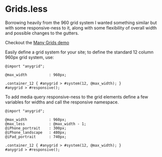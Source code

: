# Grids.less

Borrowing heavily from the 960 grid system I wanted something similar but with some responsive-ness to it, along with some flexibility of overall width and possible changes to the gutters.

Checkout the [Many Grids demo](http://kalisjoshua.github.com/ManyGrids.LESS)

Easily define a grid system for your site; to define the standard 12 column 960px grid system, use:

```less
@import "anygrid";

@max_width          : 960px;

.container_12 { #anygrid > #system(12, @max_width); }
#anygrid > #responsive();
```

To add media query responsive-ness to the grid elements define a few variables for widths and call the responsive namespace.

```less
@import "anygrid";

@max_width          : 960px;
@max_less           : @max_width - 1;
@iPhone_portrait    : 300px;
@iPhone_landscape   : 480px;
@iPad_portrait      : 740px;

.container_12 { #anygrid > #system(12, @max_width); }
#anygrid > #responsive();
```
